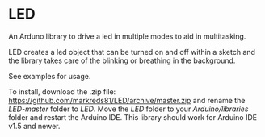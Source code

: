 # LED
An Arduno library to drive a led in multiple modes to aid in multitasking.

LED creates a led object that can be turned on and off within a sketch and the library takes care of the blinking or breathing in the background.

See examples for usage.

To install, download the .zip file: https://github.com/markreds81/LED/archive/master.zip and rename the *LED-master* folder to *LED*.  Move the *LED* folder to your *Arduino/libraries* folder and restart the Arduino IDE.  This library should work for Arduino IDE v1.5 and newer.
